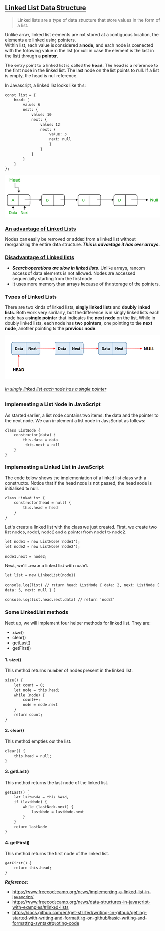 ## [Linked List Data Structure](https://github.com/ImTomQ/data-structures-in-javascript/tree/develop/linked-lists#linked-list-data-structure)

> Linked lists are a type of data structure that store values in the form of a list.<br />

Unlike array, linked list elements are not stored at a contiguous location, the elements are linked using pointers.<br />
Within list, each value is considered a **node**, and each node is connected with the following value in the list (or null in case the element is the last in the list) through a **pointer**.<br />

The entry point to a linked list is called the **head**. The head is a reference to the first node in the linked list. The last node on the list points to null. If a list is empty, the head is null reference.

In Javascript, a linked list looks like this:

```
const list = {
    head: {
        value: 6
        next: {
            value: 10
            next: {
                value: 12
                next: {
                    value: 3
                    next: null
                    }
                }
            }
        }
    }
};
```

![linked list](/images/LLdrawio.png)

### [An advantage of Linked Lists](https://github.com/ImTomQ/data-structures-in-javascript/tree/develop/linked-lists#an-advantage-of-linked-lists)

Nodes can easily be removed or added from a linked list without reorganizing the entire data structure. **_This is advantage it has over arrays._**

### [Disadvantage of Linked lists](https://github.com/ImTomQ/data-structures-in-javascript/tree/develop/linked-lists#disadvantage-of-linked-lists)

- **_Search operations are slow in linked lists_**. Unlike arrays, random access of data elements is not allowed. Nodes are accessed sequentially starting from the first node.
- It uses more memory than arrays because of the storage of the pointers.

### [Types of Linked Lists](https://github.com/ImTomQ/data-structures-in-javascript/tree/develop/linked-lists#types-of-linked-lists)

There are two kinds of linked lists, **singly linked lists** and **doubly linked lists**. Both work very similarly, but the difference is in singly linked lists each node has a **single pointer** that indicates the **next node** on the list. While in doubly linked lists, each node has **two pointers**, one pointing to the **next node**, another pointing to the **previous node**.

![single linked list](/images/single-linked-list.png)

###### [In singly linked list each node has a single pointer](https://github.com/ImTomQ/data-structures-in-javascript/tree/develop/linked-lists#in-singly-linked-list-each-node-has-a-single-pointer)

### Implementing a List Node in JavaScript

As started earlier, a list node contains two items: the data and the pointer to the next node. We can implement a list node in JavaScript as follows:

```
class ListNode {
    constructor(data) {
        this.data = data
         this.next = null
    }
}
```

### Implementing a Linked List in JavaScript

The code below shows the implementation of a linked list class with a constructor.
Notice that if the head node is not passed, the head node is initialised to null.

```
class LinkedList {
    constructor(head = null) {
        this.head = head
    }
}
```

Let's create a linked list with the class we just created. First, we create two list nodes, node1, node2 and a pointer from node1 to node2.

```
let node1 = new ListNode('node1');
let node2 = new ListNode('node2');

node1.next = node2;
```

Next, we'll create a linked list with node1.

```
let list = new LinkedList(node1)

console.log(list) // return head: ListNode { data: 2, next: ListNode { data: 5, next: null } }

console.log(list.head.next.data) // return 'node2'
```

### Some LinkedList methods

Next up, we will implement four helper methods for linked list. They are:

- size()
- clear()
- getLast()
- getFirst()

#### 1. size()

This method returns number of nodes present in the linked list.

```
size() {
    let count = 0;
    let node = this.head;
    while (node) {
        count++;
        node = node.next
    }
    return count;
}
```

#### 2. clear()

This method empties out the list.

```
clear() {
    this.head = null;
}
```

#### 3. getLast()

This method returns the last node of the linked list.

```
getLast() {
    let lastNode = this.head;
    if (lastNode) {
        while (lastNode.next) {
            lastNode = lastNode.next
        }
    }
    return lastNode
}
```

#### 4. getFirst()

This method returns the first node of the linked list.

```
getFirst() {
    return this.head;
}
```

**_Reference:_**

- https://www.freecodecamp.org/news/implementing-a-linked-list-in-javascript/
- https://www.freecodecamp.org/news/data-structures-in-javascript-with-examples/#linked-lists
- https://docs.github.com/en/get-started/writing-on-github/getting-started-with-writing-and-formatting-on-github/basic-writing-and-formatting-syntax#quoting-code
